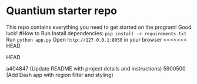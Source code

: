 # Quantium starter repo
This repo contains everything you need to get started on the program! Good luck!
#How to Run
Install dependencies: `pip install -r requirements.txt`
Run `python app.py`
Open `http://127.0.0.1:8050` in your browser
<<<<<<< HEAD



HEAD


a404847 (Update README with project details and instructions)
5900500 (Add Dash app with region filter and styling)
